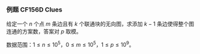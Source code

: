 <!-- problem.CF156D.begin -->

### 例题 CF156D Clues

给定一个 $n$ 个点 $m$ 条边且有 $k$ 个联通块的无向图，求添加 $k-1$ 条边使得整个图连通的方案数，答案对 $p$ 取模。

数据范围：$1\leq n\leq 10^5$，$0\leq m\leq 10^5$，$1\leq p\leq 10^9$。

<!-- problem.CF156D.end -->
